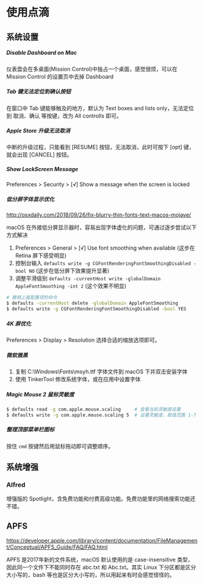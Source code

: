# 使用点滴


## 系统设置

##### Disable Dashboard on Mac

仪表盘会在多桌面(Mission Control)中独占一个桌面，感觉很烦，可以在 Mission Control 的设置页中去掉 Dashboard

##### Tab 键无法定位到确认按钮

在窗口中 Tab 键能够触及的地方，默认为 Text boxes and lists only，无法定位到 取消、确认 等按键，改为 All controlls 即可。

##### Apple Store 升级无法取消

中断的升级过程，只能看到 [RESUME] 按钮，无法取消，此时可按下 [opt] 键，就会出现 [CANCEL] 按钮。

##### Show LockScreen Message

Preferences > Security > [√] Show a message when the screen is locked

##### 低分屏字体显示优化

http://osxdaily.com/2018/09/26/fix-blurry-thin-fonts-text-macos-mojave/

macOS 在外接低分屏显示器时，容易出现字体虚化的问题，可通过逐步尝试以下方式解决

1. Preferences > General > [√] Use font smoothing when available (这步在 Retina 屏下感受明显)
2. 控制台输入 `defaults write -g CGFontRenderingFontSmoothingDisabled -bool NO` (这步在低分屏下效果提升显著)
3. 调整平滑级别 `defaults -currentHost write -globalDomain AppleFontSmoothing -int 2` (这个效果不明显)

```bash
# 撤销上面配置项的命令
$ defaults -currentHost delete -globalDomain AppleFontSmoothing
$ defaults write -g CGFontRenderingFontSmoothingDisabled -bool YES
```

##### 4K 屏优化

Preferences > Display > Resolution 选择合适的缩放选项即可。

##### 微软雅黑

1. 复制 C:\Windows\Fonts\msyh.ttf 字体文件到 macOS 下并双击安装字体
2. 使用 TinkerTool 修改系统字体，或在应用中设置字体

##### Magic Mouse 2 鼠标灵敏度

```bash
$ defaults read -g com.apple.mouse.scaling     # 查看当前灵敏度设置
$ defaults write -g com.apple.mouse.scaling 5  # 设置灵敏度，取值范围 1-7
```

##### 整理顶部菜单栏图标

按住 `cmd` 按键然后用鼠标拖动即可调整顺序。



## 系统增强

### Alfred

增强版的 Spotlight，含免费功能和付费高级功能。免费功能里的网络搜索功能还不错。



## APFS

https://developer.apple.com/library/content/documentation/FileManagement/Conceptual/APFS_Guide/FAQ/FAQ.html

APFS 是2017年新的文件系统，macOS 默认使用的是 case-insensitive 类型，因此同一个文件下不能同时存在 abc.txt 和 Abc.txt。其实 Linux 下分区都是区分大小写的，bash 等也是区分大小写的，所以用起来有时会感觉怪怪的。

